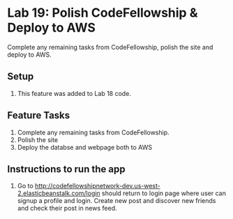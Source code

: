 # Lab 19: Polish CodeFellowship & Deploy to AWS
Complete any remaining tasks from CodeFellowship, polish the site and deploy to AWS.

## Setup
1. This feature was added to Lab 18 code. 

## Feature Tasks
1. Complete any remaining tasks from CodeFellowship.
2. Polish the site
3. Deploy the databse and webpage both to AWS

## Instructions to run the app
1. Go to http://codefellowshipnetwork-dev.us-west-2.elasticbeanstalk.com/login should return to login page where user can signup a profile and login. Create new post and discover new friends and check their post in news feed.
